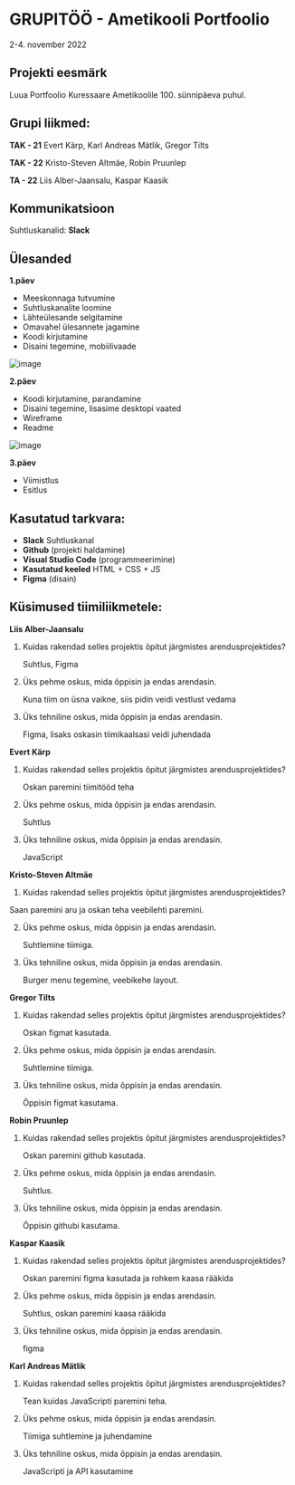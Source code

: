 # GRUPITÖÖ - Ametikooli Portfoolio
2-4. november 2022

## Projekti eesmärk
Luua Portfoolio Kuressaare Ametikoolile 100. sünnipäeva puhul. 

## Grupi liikmed:
**TAK - 21**
Evert Kärp, Karl Andreas Mätlik, Gregor Tilts

**TAK - 22**
Kristo-Steven Altmäe, Robin Pruunlep

**TA - 22**
Liis Alber-Jaansalu, Kaspar Kaasik


## Kommunikatsioon
Suhtluskanalid: 
**Slack**

## Ülesanded
**1.päev**

- Meeskonnaga tutvumine
- Suhtluskanalite loomine
- Lähteülesande selgitamine
- Omavahel ülesannete jagamine
- Koodi kirjutamine
- Disaini tegemine, mobiilivaade

![image](https://github.com/Mannicoon/Ametikool-100/blob/master/visuaal1.jpg)

**2.päev**

- Koodi kirjutamine, parandamine
- Disaini tegemine, lisasime desktopi vaated
- Wireframe
- Readme

![image](https://github.com/Mannicoon/Ametikool-100/blob/master/visuaal2.jpg)

**3.päev**

- Viimistlus
- Esitlus

## Kasutatud tarkvara:
* **Slack** Suhtluskanal 
* **Github** (projekti haldamine)
* **Visual Studio Code** (programmeerimine)
* **Kasutatud keeled** HTML + CSS + JS
* **Figma** (disain)

## Küsimused tiimiliikmetele: 

**Liis Alber-Jaansalu**

1. Kuidas rakendad selles projektis õpitut järgmistes arendusprojektides?

   Suhtlus, Figma

2. Üks pehme oskus, mida õppisin ja endas arendasin.
   
   Kuna tiim on üsna vaikne, siis pidin veidi vestlust vedama

3. Üks tehniline oskus, mida õppisin ja endas arendasin.

   Figma, lisaks oskasin tiimikaalsasi veidi juhendada
   
   
**Evert Kärp**   
   
1. Kuidas rakendad selles projektis õpitut järgmistes arendusprojektides?

   Oskan paremini tiimitööd teha

2. Üks pehme oskus, mida õppisin ja endas arendasin.
   
   Suhtlus

3. Üks tehniline oskus, mida õppisin ja endas arendasin.

   JavaScript
   
   
**Kristo-Steven Altmäe**

1. Kuidas rakendad selles projektis õpitut järgmistes arendusprojektides?

  Saan paremini aru ja oskan teha veebilehti paremini. 

2. Üks pehme oskus, mida õppisin ja endas arendasin.

   Suhtlemine tiimiga.

3. Üks tehniline oskus, mida õppisin ja endas arendasin.

   Burger menu tegemine, veebikehe layout.   
   
   
   
**Gregor Tilts**
   
1. Kuidas rakendad selles projektis õpitut järgmistes arendusprojektides?
   
   Oskan  figmat kasutada.
   
2. Üks pehme oskus, mida õppisin ja endas arendasin.
   
   Suhtlemine tiimiga.
   
3. Üks tehniline oskus, mida õppisin ja endas arendasin.
   
   Õppisin figmat kasutama.
   
   
**Robin Pruunlep**
   
1. Kuidas rakendad selles projektis õpitut järgmistes arendusprojektides?
   
   Oskan paremini github kasutada.
   
2. Üks pehme oskus, mida õppisin ja endas arendasin.
   
   Suhtlus.
   
3. Üks tehniline oskus, mida õppisin ja endas arendasin.
   
   Õppisin githubi kasutama.
   
**Kaspar Kaasik**
   
1. Kuidas rakendad selles projektis õpitut järgmistes arendusprojektides?
   
   Oskan paremini figma kasutada ja rohkem kaasa rääkida
   
2. Üks pehme oskus, mida õppisin ja endas arendasin.
   
   Suhtlus, oskan paremini kaasa rääkida
   
3. Üks tehniline oskus, mida õppisin ja endas arendasin.
   
   figma
   
**Karl Andreas Mätlik**
   
1. Kuidas rakendad selles projektis õpitut järgmistes arendusprojektides?
   
   Tean kuidas JavaScripti paremini teha.
   
2. Üks pehme oskus, mida õppisin ja endas arendasin.
   
   Tiimiga suhtlemine ja juhendamine
   
3. Üks tehniline oskus, mida õppisin ja endas arendasin.
   
   JavaScripti ja API kasutamine
